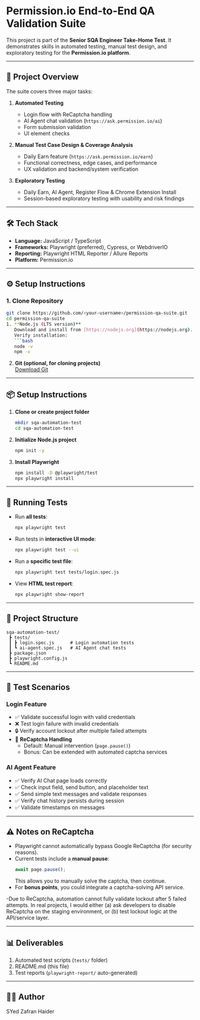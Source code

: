 # Permission.io End-to-End QA Validation Suite  

This project is part of the **Senior SQA Engineer Take-Home Test**. It demonstrates skills in automated testing, manual test design, and exploratory testing for the **Permission.io platform**.  

---

## 📌 Project Overview  
The suite covers three major tasks:  

1. **Automated Testing**  
   - Login flow with ReCaptcha handling  
   - AI Agent chat validation (`https://ask.permission.io/ai`)  
   - Form submission validation  
   - UI element checks  

2. **Manual Test Case Design & Coverage Analysis**  
   - Daily Earn feature (`https://ask.permission.io/earn`)  
   - Functional correctness, edge cases, and performance  
   - UX validation and backend/system verification  

3. **Exploratory Testing**  
   - Daily Earn, AI Agent, Register Flow & Chrome Extension Install  
   - Session-based exploratory testing with usability and risk findings  

---

## 🛠️ Tech Stack  
- **Language:** JavaScript / TypeScript  
- **Frameworks:** Playwright (preferred), Cypress, or WebdriverIO  
- **Reporting:** Playwright HTML Reporter / Allure Reports  
- **Platform:** Permission.io  

---

## ⚙️ Setup Instructions  

### 1. Clone Repository  
```bash
git clone https://github.com/<your-username>/permission-qa-suite.git
cd permission-qa-suite
1. **Node.js (LTS version)**  
   Download and install from [https://nodejs.org](https://nodejs.org).  
   Verify installation:
   ```bash
   node -v
   npm -v
   ```

2. **Git (optional, for cloning projects)**  
   [Download Git](https://git-scm.com/downloads)

---

## 📦 Setup Instructions

1. **Clone or create project folder**
   ```bash
   mkdir sqa-automation-test
   cd sqa-automation-test
   ```

2. **Initialize Node.js project**
   ```bash
   npm init -y
   ```

3. **Install Playwright**
   ```bash
   npm install -D @playwright/test
   npx playwright install
   ```

---

## 🧪 Running Tests

- Run **all tests**:
  ```bash
  npx playwright test
  ```

- Run tests in **interactive UI mode**:
  ```bash
  npx playwright test --ui
  ```

- Run a **specific test file**:
  ```bash
  npx playwright test tests/login.spec.js
  ```

- View **HTML test report**:
  ```bash
  npx playwright show-report
  ```

---

## 📂 Project Structure
```
sqa-automation-test/
 ┣ tests/
 ┃ ┣ login.spec.js      # Login automation tests
 ┃ ┗ ai-agent.spec.js   # AI Agent chat tests
 ┣ package.json
 ┣ playwright.config.js
 ┗ README.md
```

---

## 🔑 Test Scenarios

### **Login Feature**
- ✅ Validate successful login with valid credentials  
- ❌ Test login failure with invalid credentials  
- 🔒 Verify account lockout after multiple failed attempts  
- 🤖 **ReCaptcha Handling**  
  - Default: Manual intervention (`page.pause()`)  
  - Bonus: Can be extended with automated captcha services  

### **AI Agent Feature**
- ✅ Verify AI Chat page loads correctly  
- ✅ Check input field, send button, and placeholder text  
- ✅ Send simple text messages and validate responses  
- ✅ Verify chat history persists during session  
- ✅ Validate timestamps on messages  

---

## ⚠️ Notes on ReCaptcha
- Playwright cannot automatically bypass Google ReCaptcha (for security reasons).  
- Current tests include a **manual pause**:
  ```js
  await page.pause();
  ```
  This allows you to manually solve the captcha, then continue.  
- For **bonus points**, you could integrate a captcha-solving API service.

-Due to ReCaptcha, automation cannot fully validate lockout after 5 failed attempts. In real projects, I would either (a) ask developers to disable ReCaptcha on the staging environment, or (b) test lockout logic at the API/service layer.

---

## 📊 Deliverables
1. Automated test scripts (`tests/` folder)  
2. README.md (this file)  
3. Test reports (`playwright-report/` auto-generated)  

---

## 👨‍💻 Author
SYed Zafran Haider


